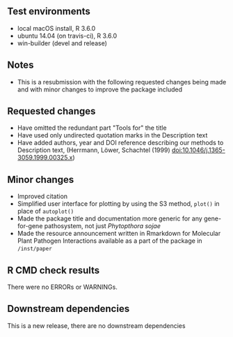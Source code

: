 ## Test environments
* local macOS install, R 3.6.0
* ubuntu 14.04 (on travis-ci), R 3.6.0
* win-builder (devel and release)

## Notes
* This is a resubmission with the following requested changes being made and with minor changes to improve the package included

## Requested changes
* Have omitted the redundant part "Tools for" the title
* Have used only undirected quotation marks in the Description text
* Have added authors, year and DOI reference describing our methods to Description text, (Herrmann, Löwer, Schachtel (1999)
  <doi:10.1046/j.1365-3059.1999.00325.x>)

## Minor changes
* Improved citation
* Simplified user interface for plotting by using the S3 method, `plot()` in place of `autoplot()`
* Made the package title and documentation more generic for any gene-for-gene pathosystem, not just _Phytopthora sojae_
* Made the resource announcement written in Rmarkdown for Molecular Plant Pathogen Interactions available as a part of the package in `/inst/paper`

## R CMD check results
There were no ERRORs or WARNINGs. 

## Downstream dependencies
This is a new release, there are no downstream dependencies

